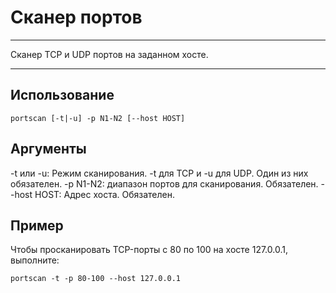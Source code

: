 # Сканер портов
___
Сканер TCP и UDP портов на заданном хосте.
___
## Использование
```
portscan [-t|-u] -p N1-N2 [--host HOST]
```
## Аргументы

-t или -u: Режим сканирования. -t для TCP и -u для UDP. Один из них обязателен.
-p N1-N2: диапазон портов для сканирования. Обязателен.
--host HOST: Адрес хоста. Обязателен.

## Пример

Чтобы просканировать TCP-порты с 80 по 100 на хосте 127.0.0.1, выполните:

```
portscan -t -p 80-100 --host 127.0.0.1
```